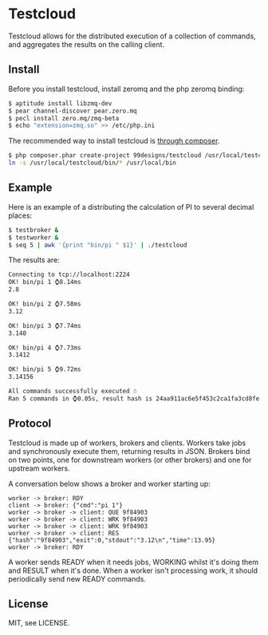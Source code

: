 # Testcloud

Testcloud allows for the distributed execution of a collection of commands, and aggregates the
results on the calling client.

## Install

Before you install testcloud, install zeromq and the php zeromq binding:

```bash
$ aptitude install libzmq-dev
$ pear channel-discover pear.zero.mq
$ pecl install zero.mq/zmq-beta
$ echo "extension=zmq.so" >> /etc/php.ini
```

The recommended way to install testcloud is [through composer](http://getcomposer.org).

```bash
$ php composer.phar create-project 99designs/testcloud /usr/local/testcloud
ln -s /usr/local/testcloud/bin/* /usr/local/bin
```

## Example

Here is an example of a distributing the calculation of PI to several decimal places:

```bash
$ testbroker &
$ testworker &
$ seq 5 | awk '{print "bin/pi " $1}' | ./testcloud
```

The results are:

```bash
Connecting to tcp://localhost:2224
OK! bin/pi 1 ⌚8.14ms
2.8

OK! bin/pi 2 ⌚7.58ms
3.12

OK! bin/pi 3 ⌚7.74ms
3.140

OK! bin/pi 4 ⌚7.73ms
3.1412

OK! bin/pi 5 ⌚9.72ms
3.14156

All commands successfully executed ☃
Ran 5 commands in ⌚0.05s, result hash is 24aa911ac6e5f453c2ca1fa3cd8fe3ad2d6b1f43
```

## Protocol

Testcloud is made up of workers, brokers and clients. Workers take jobs and synchronously execute them,
returning results in JSON. Brokers bind on two points, one for downstream workers (or other brokers) and one for upstream workers.

A conversation below shows a broker and worker starting up:

```
worker -> broker: RDY
client -> broker: {"cmd":"pi 1"}
worker -> broker -> client: QUE 9f84903
worker -> broker -> client: WRK 9f84903
worker -> broker -> client: WRK 9f84903
worker -> broker -> client: RES {"hash":"9f84903","exit":0,"stdout":"3.12\n","time":13.95}
worker -> broker: RDY
```

A worker sends READY when it needs jobs, WORKING whilst it's doing them and RESULT when it's done. When a worker
isn't processing work, it should periodically send new READY commands.

## License

MIT, see LICENSE.
